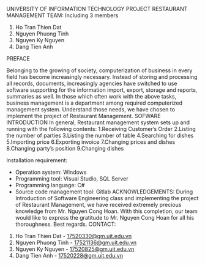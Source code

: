 UNIVERSITY OF INFORMATION TECHNOLOGY
PROJECT
RESTAURANT MANAGEMENT
TEAM:
Including 3 members
1. Ho Tran Thien Dat
2. Nguyen Phuong Tinh
3. Nguyen Ky Nguyen
4. Dang Tien Anh

PREFACE

Belonging to the growing of society, computerization of business in every field has become increasingly necessary. Instead of storing and processing all records, documents, increasingly agencies have switched to use software supporting for the information import, export, storage and reports, summaries as well. In those which often work with the above tasks, business management is a department among required computerized management system. Understand those needs, we have chosen to implement the project of Restaurant Management.
SOFWARE INTRODUCTION
In general, Restaurant management system sets up and running with the following contents:
1.Receiving Customer’s Order
2.Listing the number of parties
3.Listing the number of table
4.Searching for dishes
5.Importing price
6.Exporting invoice
7.Changing prices and dishes
8.Changing party’s position
9.Changing dishes

Installation requirement:
- Operation system: Windows
- Programming tool: Visual Studio, SQL Server
- Programming language: C#
- Source code management tool: Gitlab
ACKNOWLEDGEMENTS:
During Introduction of Software Engineering class and implementing the project of Restaurant Management, we have received extremely precious knowledge from Mr. Nguyen Cong Hoan. With this completion, our team would like to express the gratitude to Mr. Nguyen Cong Hoan for all his thoroughness. Best regards.
CONTACT:
1. Ho Tran Thien Dat - 17520330@gm.uit.edu.vn
2. Nguyen Phuong Tinh - 17521136@gm.uit.edu.vn
3. Nguyen Ky Nguyen - 17520825@gm.uit.edu.vn
4. Dang Tien Anh - 17520228@gm.uit.edu.vn
